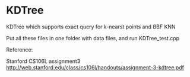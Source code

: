 # KDTree
KDTree which supports exact query for k-nearst points and BBF KNN

Put all these files in one folder with data files, and run KDTree_test.cpp

Reference:

Stanford CS106L assignment3
http://web.stanford.edu/class/cs106l/handouts/assignment-3-kdtree.pdf
